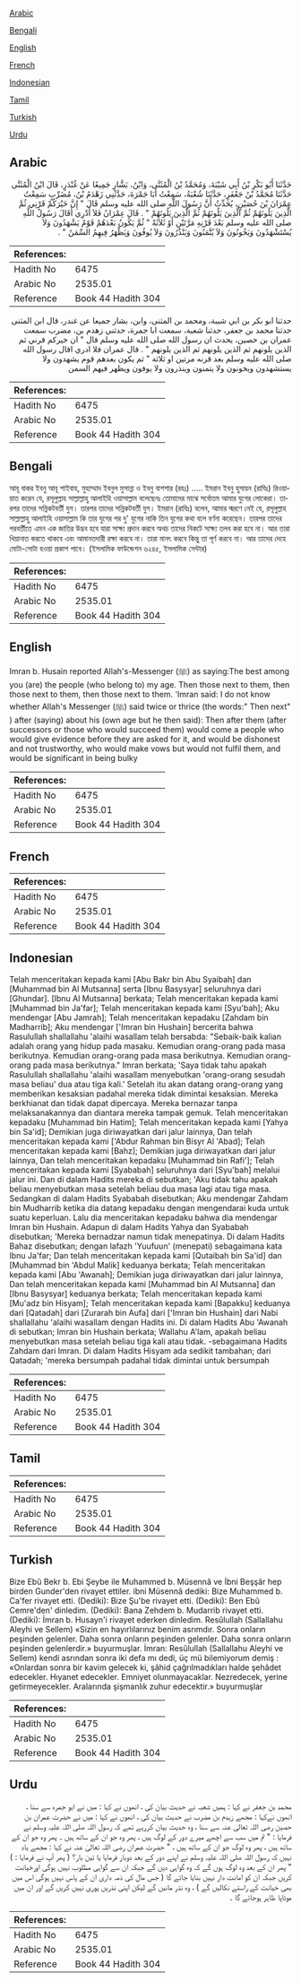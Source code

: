 [Arabic](#arabic)

[Bengali](#bengali)

[English](#english)

[French](#french)

[Indonesian](#indonesian)

[Tamil](#tamil)

[Turkish](#turkish)

[Urdu](#urdu)

## Arabic


<div dir="rtl" lang="ar" style={{fontSize:'larger',backgroundColor:'#f8f9fa',padding:20}}>
حَدَّثَنَا أَبُو بَكْرِ بْنُ أَبِي شَيْبَةَ، وَمُحَمَّدُ بْنُ الْمُثَنَّى، وَابْنُ، بَشَّارٍ جَمِيعًا عَنْ غُنْدَرٍ، قَالَ ابْنُ الْمُثَنَّى حَدَّثَنَا مُحَمَّدُ بْنُ جَعْفَرٍ، حَدَّثَنَا شُعْبَةُ، سَمِعْتُ أَبَا جَمْرَةَ، حَدَّثَنِي زَهْدَمُ بْنُ، مُضَرِّبٍ سَمِعْتُ عِمْرَانَ بْنَ حُصَيْنٍ، يُحَدِّثُ أَنَّ رَسُولَ اللَّهِ صلى الله عليه وسلم قَالَ ‏"‏ إِنَّ خَيْرَكُمْ قَرْنِي ثُمَّ الَّذِينَ يَلُونَهُمْ ثُمَّ الَّذِينَ يَلُونَهُمْ ثُمَّ الَّذِينَ يَلُونَهُمْ ‏"‏ ‏.‏ قَالَ عِمْرَانُ فَلاَ أَدْرِي أَقَالَ رَسُولُ اللَّهِ صلى الله عليه وسلم بَعْدَ قَرْنِهِ مَرَّتَيْنِ أَوْ ثَلاَثَةً ‏"‏ ثُمَّ يَكُونُ بَعْدَهُمْ قَوْمٌ يَشْهَدُونَ وَلاَ يُسْتَشْهَدُونَ وَيَخُونُونَ وَلاَ يُتَّمَنُونَ وَيَنْذُرُونَ وَلاَ يُوفُونَ وَيَظْهَرُ فِيهِمُ السِّمَنُ ‏"‏ ‏.‏
</div>
<div style={{backgroundColor:'#f8f9fa',padding:20, marginBottom: 10}}><table> <thead> <tr> <th>References:</th> <th></th> </tr> </thead> <tbody><tr><td>Hadith No</td><td>6475</td></tr><tr><td>Arabic No</td><td>2535.01</td></tr><tr><td>Reference</td><td>Book 44 Hadith 304</td></tr></tbody></table></div>


<div dir="rtl" lang="ar" style={{fontSize:'larger',backgroundColor:'#f8f9fa',padding:20}}>
حدثنا ابو بكر بن ابي شيبة، ومحمد بن المثنى، وابن، بشار جميعا عن غندر، قال ابن المثنى حدثنا محمد بن جعفر، حدثنا شعبة، سمعت ابا جمرة، حدثني زهدم بن، مضرب سمعت عمران بن حصين، يحدث ان رسول الله صلى الله عليه وسلم قال " ان خيركم قرني ثم الذين يلونهم ثم الذين يلونهم ثم الذين يلونهم " . قال عمران فلا ادري اقال رسول الله صلى الله عليه وسلم بعد قرنه مرتين او ثلاثة " ثم يكون بعدهم قوم يشهدون ولا يستشهدون ويخونون ولا يتمنون وينذرون ولا يوفون ويظهر فيهم السمن
</div>
<div style={{backgroundColor:'#f8f9fa',padding:20, marginBottom: 10}}><table> <thead> <tr> <th>References:</th> <th></th> </tr> </thead> <tbody><tr><td>Hadith No</td><td>6475</td></tr><tr><td>Arabic No</td><td>2535.01</td></tr><tr><td>Reference</td><td>Book 44 Hadith 304</td></tr></tbody></table></div>

## Bengali


<div dir="ltr" lang="bn" style={{fontSize:'larger',backgroundColor:'#f8f9fa',padding:20}}>
আবূ বাকর ইবনু আবূ শাইবাহ, মুহাম্মাদ ইবনুল মুসান্না ও ইবনু বাশশার (রহঃ) ..... ইমরান ইবনু হুসায়ন (রাযিঃ) রিওয়ায়াত করেন যে, রসূলুল্লাহ সাল্লাল্লাহু আলাইহি ওয়াসাল্লাম বলেছেনঃ তোমাদের মাঝে সর্বোত্তম আমার যুগের লোকেরা। তারপর তাদের সন্নিকটবর্তী যুগ। তারপর তাদের সন্নিকটবর্তী যুগ। ইমরান (রাযিঃ) বলেন, আমার স্মরণে নেই যে, রসূলুল্লাহ সাল্লাল্লাহু আলাইহি ওয়াসাল্লাম কি তার যুগের পর দু' যুগের নাকি তিন যুগের কথা বলে বর্ণনা করেছেন। তারপর তাদের পরবর্তীতে এমন এক জাতির উদ্ভব হবে যারা সাক্ষ্য প্রদান করবে অথচ তাদের নিকটে সাক্ষ্য তলব করা হবে না। আর তারা খিয়ানাত করতে থাকবে এবং আমানতদারী রক্ষা করবে না। তারা মানৎ করবে কিন্তু তা পূর্ণ করবে না। আর তাদের দেহে মোটা-সোটা হওয়া প্রকাশ পাবে। (ইসলামিক ফাউন্ডেশন ৬২৪৫, ইসলামিক সেন্টার)
</div>
<div style={{backgroundColor:'#f8f9fa',padding:20, marginBottom: 10}}><table> <thead> <tr> <th>References:</th> <th></th> </tr> </thead> <tbody><tr><td>Hadith No</td><td>6475</td></tr><tr><td>Arabic No</td><td>2535.01</td></tr><tr><td>Reference</td><td>Book 44 Hadith 304</td></tr></tbody></table></div>

## English


<div dir="ltr" lang="en" style={{fontSize:'larger',backgroundColor:'#f8f9fa',padding:20}}>
Imran b. Husain reported Allah's-Messenger (ﷺ) as saying:The best among you (are) the people (who belong to) my age. Then those next to them, then those next to them, then those next to them. 'Imran said: I do not know whether Allah's Messenger (ﷺ) said twice or thrice (the words:" Then next" ) after (saying) about his (own age but he then said): Then after them (after successors or those who would succeed them) would come a people who would give evidence before they are asked for it, and would be dishonest and not trustworthy, who would make vows but would not fulfil them, and would be significant in being bulky
</div>
<div style={{backgroundColor:'#f8f9fa',padding:20, marginBottom: 10}}><table> <thead> <tr> <th>References:</th> <th></th> </tr> </thead> <tbody><tr><td>Hadith No</td><td>6475</td></tr><tr><td>Arabic No</td><td>2535.01</td></tr><tr><td>Reference</td><td>Book 44 Hadith 304</td></tr></tbody></table></div>

## French


<div dir="ltr" lang="fr" style={{fontSize:'larger',backgroundColor:'#f8f9fa',padding:20}}>

</div>
<div style={{backgroundColor:'#f8f9fa',padding:20, marginBottom: 10}}><table> <thead> <tr> <th>References:</th> <th></th> </tr> </thead> <tbody><tr><td>Hadith No</td><td>6475</td></tr><tr><td>Arabic No</td><td>2535.01</td></tr><tr><td>Reference</td><td>Book 44 Hadith 304</td></tr></tbody></table></div>

## Indonesian


<div dir="ltr" lang="id" style={{fontSize:'larger',backgroundColor:'#f8f9fa',padding:20}}>
Telah menceritakan kepada kami [Abu Bakr bin Abu Syaibah] dan [Muhammad bin Al Mutsanna] serta [Ibnu Basysyar] seluruhnya dari [Ghundar]. [Ibnu Al Mutsanna] berkata; Telah menceritakan kepada kami [Muhammad bin Ja'far]; Telah menceritakan kepada kami [Syu'bah]; Aku mendengar [Abu Jamrah]; Telah menceritakan kepadaku [Zahdam bin Madharrib]; Aku mendengar ['Imran bin Hushain] bercerita bahwa Rasulullah shallallahu 'alaihi wasallam telah bersabda: "Sebaik-baik kalian adalah orang yang hidup pada masaku. Kemudian orang-orang pada masa berikutnya. Kemudian orang-orang pada masa berikutnya. Kemudian orang-orang pada masa berikutnya." Imran berkata; 'Saya tidak tahu apakah Rasulullah shallallahu 'alaihi wasallam menyebutkan 'orang-orang sesudah masa beliau' dua atau tiga kali.' Setelah itu akan datang orang-orang yang memberikan kesaksian padahal mereka tidak dimintai kesaksian. Mereka berkhianat dan tidak dapat dipercaya. Mereka bernazar tanpa meIaksanakannya dan diantara mereka tampak gemuk. Telah menceritakan kepadaku [Muhammad bin Hatim]; Telah menceritakan kepada kami [Yahya bin Sa'id]; Demikian juga diriwayatkan dari jalur lainnya, Dan telah menceritakan kepada kami ['Abdur Rahman bin Bisyr Al 'Abad]; Telah menceritakan kepada kami [Bahz]; Demikian juga diriwayatkan dari jalur lainnya, Dan telah menceritakan kepadaku [Muhammad bin Rafi']; Telah menceritakan kepada kami [Syababah] seluruhnya dari [Syu'bah] melalui jalur ini. Dan di dalam Hadits mereka di sebutkan; 'Aku tidak tahu apakah beliau menyebutkan masa setelah beliau dua masa lagi atau tiga masa. Sedangkan di dalam Hadits Syababah disebutkan; Aku mendengar Zahdam bin Mudharrib ketika dia datang kepadaku dengan mengendarai kuda untuk suatu keperluan. Lalu dia menceritakan kepadaku bahwa dia mendengar Imran bin Hushain. Adapun di dalam Hadits Yahya dan Syababah disebutkan; 'Mereka bernadzar namun tidak menepatinya. Di dalam Hadits Bahaz disebutkan; dengan lafazh 'Yuufuun' (menepati) sebagaimana kata Ibnu Ja'far; Dan telah menceritakan kepada kami [Qutaibah bin Sa'id] dan [Muhammad bin 'Abdul Malik] keduanya berkata; Telah menceritakan kepada kami [Abu 'Awanah]; Demikian juga diriwayatkan dari jalur lainnya, Dan telah menceritakan kepada kami [Muhammad bin Al Mutsanna] dan [Ibnu Basysyar] keduanya berkata; Telah menceritakan kepada kami [Mu'adz bin Hisyam]; Telah menceritakan kepada kami [Bapakku] keduanya dari [Qatadah] dari [Zurarah bin Aufa] dari ['Imran bin Hushain] dari Nabi shallallahu 'alaihi wasallam dengan Hadits ini. Di dalam Hadits Abu 'Awanah di sebutkan; Imran bin Hushain berkata; Wallahu A'lam, apakah beliau menyebutkan masa setelah beliau tiga kali atau tidak. -sebagaimana Hadits Zahdam dari Imran. Di dalam Hadits Hisyam ada sedikit tambahan; dari Qatadah; 'mereka bersumpah padahal tidak dimintai untuk bersumpah
</div>
<div style={{backgroundColor:'#f8f9fa',padding:20, marginBottom: 10}}><table> <thead> <tr> <th>References:</th> <th></th> </tr> </thead> <tbody><tr><td>Hadith No</td><td>6475</td></tr><tr><td>Arabic No</td><td>2535.01</td></tr><tr><td>Reference</td><td>Book 44 Hadith 304</td></tr></tbody></table></div>

## Tamil


<div dir="ltr" lang="ta" style={{fontSize:'larger',backgroundColor:'#f8f9fa',padding:20}}>

</div>
<div style={{backgroundColor:'#f8f9fa',padding:20, marginBottom: 10}}><table> <thead> <tr> <th>References:</th> <th></th> </tr> </thead> <tbody><tr><td>Hadith No</td><td>6475</td></tr><tr><td>Arabic No</td><td>2535.01</td></tr><tr><td>Reference</td><td>Book 44 Hadith 304</td></tr></tbody></table></div>

## Turkish


<div dir="ltr" lang="tr" style={{fontSize:'larger',backgroundColor:'#f8f9fa',padding:20}}>
Bize Ebû Bekr b. Ebi Şeybe ile Muhammed b. Müsennâ ve İbni Beşşâr hep birden Gunder'den rivayet ettiler. ibni Müsennâ dediki: Bize Muhammed b. Ca'fer rivayet etti. (Dediki): Bize Şu'be rivayet etti. (Dediki): Ben Ebû Cemre'den' dinledim. (Dediki): Bana Zehdem b. Mudarrib rivayet etti. (Dediki): İmran b. Husayn'i rivayet ederken dinledim. Resûlullah (Sallallahu Aleyhi ve Sellem) «Sizin en hayırlılarınız benim asrımdır. Sonra onların peşinden gelenler. Daha sonra onların peşinden gelenler. Daha sonra onların peşinden gelenlerdir.» buyurmuşlar. İmran: Resûlullah (Sallallahu Aleyhi ve Sellem) kendi asrından sonra iki defa mı dedi, üç mü bilemiyorum demiş : «Onlardan sonra bir kavim gelecek ki, şâhid çağrılmadıkları halde şehâdet edecekler. Hıyanet edecekler. Emniyet olunmayacaklar. Nezredecek, yerine getirmeyecekler. Aralarında şişmanlık zuhur edecektir.» buyurmuşlar
</div>
<div style={{backgroundColor:'#f8f9fa',padding:20, marginBottom: 10}}><table> <thead> <tr> <th>References:</th> <th></th> </tr> </thead> <tbody><tr><td>Hadith No</td><td>6475</td></tr><tr><td>Arabic No</td><td>2535.01</td></tr><tr><td>Reference</td><td>Book 44 Hadith 304</td></tr></tbody></table></div>

## Urdu


<div dir="rtl" lang="ur" style={{fontSize:'larger',backgroundColor:'#f8f9fa',padding:20}}>
محمد بن جعفر نے کہا : ہمیں شعبہ نے حدیث بیان کی ، انھوں نے کہا : میں نے ابو جمرہ سے سنا ، انھوں نےکہا : مجھے زہدم بن مضرب نے حدیث بیان کی ، انھوں نے کہا : میں نے حضرت عمران بن حصین رضی اللہ تعالیٰ عنہ سے سنا ، وہ حدیث بیان کررہے تھے کہ رسول اللہ صلی اللہ علیہ وسلم نے فرمایا : " تم میں سب سے اچھے میرے دور کے لوگ ہیں ، پھر وہ جو ان کے ساتھ ہیں ۔ پھر وہ جو ان کے ساتھ ہیں ، پھر وہ لوگ جو ان کے ساتھ ہیں ، " حضرت عمران رضی اللہ تعالیٰ عنہ نے کہا : مجھے یاد نہیں کہ رسول اللہ صلی اللہ علیہ وسلم نے اپنے دور کے بعد دوبار فرمایا یا تین بار؟ ( پھر آپ نے فرمایا : ) " پھر ان کے بعد وہ لوگ ہوں گے کہ وہ گواہی دیں گے جبکہ ان سے گواہی مطلوب نہیں ہوگی اورخیانت کریں جبکہ ان کو امانت دار نہیں بنایا جائے گا ( جس مال کی ذمہ داری ان کے پاس نہیں ہوگی اس میں بھی خیانت کے راستے نکالیں گے ) ، وہ نذر مانیں گے لیکن اپنی نذریں پوری نہیں کریں گے اور ان میں موٹاپا ظاہر ہوجائے گا ۔
</div>
<div style={{backgroundColor:'#f8f9fa',padding:20, marginBottom: 10}}><table> <thead> <tr> <th>References:</th> <th></th> </tr> </thead> <tbody><tr><td>Hadith No</td><td>6475</td></tr><tr><td>Arabic No</td><td>2535.01</td></tr><tr><td>Reference</td><td>Book 44 Hadith 304</td></tr></tbody></table></div>